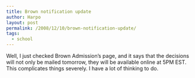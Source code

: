 ```yaml
---
title: Brown notification update
author: Harpo
layout: post
permalink: /2008/12/10/brown-notification-update/
tags:
  - school
---
```

Well, I just checked Brown Admission&#8217;s page, and it says that the decisions will not only be mailed tomorrow, they will be available online at 5PM EST. This complicates things severely. I have a lot of thinking to do.